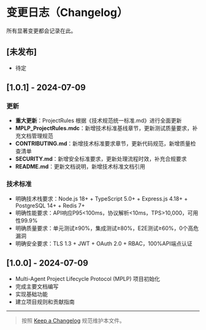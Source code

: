 # 变更日志（Changelog）

所有显著变更都会记录在此。

## [未发布]
- 待定

## [1.0.1] - 2024-07-09
### 更新
- **重大更新**：ProjectRules 根据《技术规范统一标准.md》进行全面更新
- **MPLP_ProjectRules.mdc**：新增技术标准基线章节，更新测试质量要求，补充文档管理规范
- **CONTRIBUTING.md**：新增技术标准要求章节，更新代码规范，新增质量检查清单
- **SECURITY.md**：新增安全标准要求，更新处理流程时效，补充合规要求
- **README.md**：更新文档说明，新增技术标准文档引用

### 技术标准
- 明确技术栈要求：Node.js 18+ + TypeScript 5.0+ + Express.js 4.18+ + PostgreSQL 14+ + Redis 7+
- 明确性能要求：API响应P95<100ms，协议解析<10ms，TPS>10,000，可用性99.9%
- 明确质量要求：单元测试≥90%，集成测试≥80%，E2E测试≥60%，0个高危漏洞
- 明确安全要求：TLS 1.3 + JWT + OAuth 2.0 + RBAC，100%API端点认证

## [1.0.0] - 2024-07-09
- Multi-Agent Project Lifecycle Protocol (MPLP) 项目初始化
- 完成主要文档编写
- 实现基础功能
- 建立项目规则和贡献指南

---

> 按照 [Keep a Changelog](https://keepachangelog.com/zh-CN/1.0.0/) 规范维护本文件。 